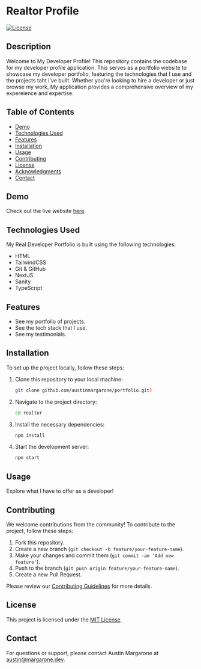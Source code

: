 # Realtor Profile

[![License](https://img.shields.io/badge/license-MIT-blue.svg)](LICENSE)

## Description

Welcome to My Developer Profile! This repository contains the codebase for my developer profile application. This serves as a portfolio website to showcase my developer portfolio, featuring the technologies that I use and the projects taht i've built. Whether you're looking to hire a developer or just browse my work, My application provides a comprehensive overview of my expereience and expertise.

## Table of Contents

- [Demo](#demo)
- [Technologies Used](#technologies-used)
- [Features](#features)
- [Installation](#installation)
- [Usage](#usage)
- [Contributing](#contributing)
- [License](#license)
- [Acknowledgments](#acknowledgments)
- [Contact](#contact)

## Demo

Check out the live website [here](https://austinmargarone.com/).

## Technologies Used

My Real Developer Portfolio is built using the following technologies:

- HTML
- TailwindCSS
- Git & GitHub
- NextJS
- Sanity
- TypeScript

## Features

- See my portfolio of projects.
- See the tech stack that I use.
- See my testimonials.

## Installation

To set up the project locally, follow these steps:

1. Clone this repository to your local machine:

   ```bash
   git clone github.com/austinmargarone/portfolio.git)
   ```
2. Navigate to the project directory:

   ```bash
   cd realtor
   ```

3. Install the necessary dependencies:

   ```bash
   npm install
   ```

4. Start the development server:

   ```bash
   npm start
   ```

## Usage

Explore what I have to offer as a developer!

## Contributing

We welcome contributions from the community! To contribute to the project, follow these steps:

1. Fork this repository.
2. Create a new branch (`git checkout -b feature/your-feature-name`).
3. Make your changes and commit them (`git commit -am 'Add new feature'`).
4. Push to the branch (`git push origin feature/your-feature-name`).
5. Create a new Pull Request.

Please review our [Contributing Guidelines](CONTRIBUTING.md) for more details.

## License

This project is licensed under the [MIT License](LICENSE).


## Contact

For questions or support, please contact Austin Margarone at austin@margarone.dev.
